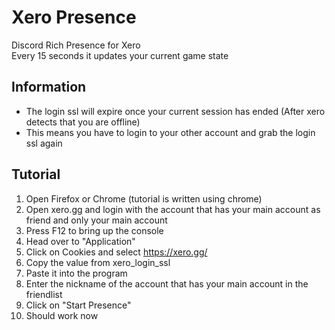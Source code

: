 # Xero Presence
Discord Rich Presence for Xero  
Every 15 seconds it updates your current game state

## Information
- The login ssl will expire once your current session has ended (After xero detects that you are offline)
- This means you have to login to your other account and grab the login ssl again

## Tutorial
1. Open Firefox or Chrome (tutorial is written using chrome)
2. Open xero.gg and login with the account that has your main account as friend and only your main account
3. Press F12 to bring up the console
4. Head over to "Application"
5. Click on Cookies and select https://xero.gg/
6. Copy the value from xero_login_ssl
7. Paste it into the program
8. Enter the nickname of the account that has your main account in the friendlist
9. Click on "Start Presence"
10. Should work now
